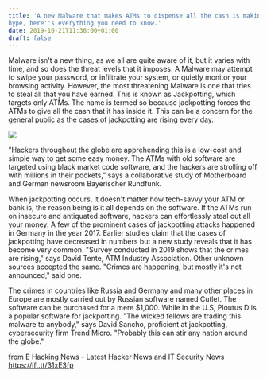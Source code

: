 ```yaml
---
title: 'A new Malware that makes ATMs to dispense all the cash is making the
hype, here''s everything you need to know.'
date: 2019-10-21T11:36:00+01:00
draft: false
---
```


  
Malware isn't a new thing, as we all are quite aware of it, but it varies with time, and so does the threat levels that it imposes. A Malware may attempt to swipe your password, or infiltrate your system, or quietly monitor your browsing activity. However, the most threatening Malware is one that tries to steal all that you have earned. This is known as Jackpotting, which targets only ATMs. The name is termed so because jackpotting forces the ATMs to give all the cash that it has inside it. This can be a concern for the general public as the cases of jackpotting are rising every day.  
  

[![](https://1.bp.blogspot.com/-ls7cZzY4idI/XayGy6w4dDI/AAAAAAAAKfg/yLD8OFiGbmUOWJQbO3suvWj-wDHKS34cwCLcBGAsYHQ/s320/jackpotting.jpeg)](https://1.bp.blogspot.com/-ls7cZzY4idI/XayGy6w4dDI/AAAAAAAAKfg/yLD8OFiGbmUOWJQbO3suvWj-wDHKS34cwCLcBGAsYHQ/s1600/jackpotting.jpeg)

  
"Hackers throughout the globe are apprehending this is a low-cost and simple way to get some easy money. The ATMs with old software are targeted using black market code software, and the hackers are strolling off with millions in their pockets," says a collaborative study of Motherboard and German newsroom Bayerischer Rundfunk.  
  
When jackpotting occurs, it doesn't matter how tech-savvy your ATM or bank is, the reason being is it all depends on the software. If the ATMs run on insecure and antiquated software, hackers can effortlessly steal out all your money. A few of the prominent cases of jackpotting attacks happened in Germany in the year 2017. Earlier studies claim that the cases of jackpotting have decreased in numbers but a new study reveals that it has become very common. "Survey conducted in 2019 shows that the crimes are rising," says David Tente, ATM Industry Association. Other unknown sources accepted the same. "Crimes are happening, but mostly it's not announced," said one.  
  
The crimes in countries like Russia and Germany and many other places in Europe are mostly carried out by Russian software named Cutlet. The software can be purchased for a mere $1,000. While in the U.S, Ploutus D is a popular software for jackpotting. "The wicked fellows are trading this malware to anybody," says David Sancho, proficient at jackpotting, cybersecurity firm Trend Micro. "Probably this can stir any nation around the globe."

  
  
from E Hacking News - Latest Hacker News and IT Security News https://ift.tt/31xE3fp